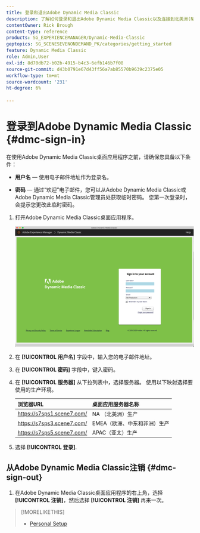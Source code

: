 ```yaml
---
title: 登录和退出Adobe Dynamic Media Classic
description: 了解如何登录和退出Adobe Dynamic Media Classic以及连接到北美洲(NA)或欧洲、中东、非洲(EMEA)或亚太(APAC)的生产环境服务器。
contentOwner: Rick Brough
content-type: reference
products: SG_EXPERIENCEMANAGER/Dynamic-Media-Classic
geptopics: SG_SCENESEVENONDEMAND_PK/categories/getting_started
feature: Dynamic Media Classic
role: Admin,User
exl-id: 8d70db72-b02b-4915-b4c3-6efb146b7f08
source-git-commit: d43b0791e67d43ff56a7ab85570b9639c2375e05
workflow-type: tm+mt
source-wordcount: '231'
ht-degree: 6%

---
```


<!-- UPDATE THIS TOPIC AFTER DECEMBER 31, 2020!!!!! -->

# 登录到Adobe Dynamic Media Classic {#dmc-sign-in}

在使用Adobe Dynamic Media Classic桌面应用程序之前，请确保您具备以下条件：

* **用户名**  — 使用电子邮件地址作为登录名。

* **密码**  — 通过“欢迎”电子邮件，您可以从Adobe Dynamic Media Classic或Adobe Dynamic Media Classic管理员处获取临时密码。 您第一次登录时，会提示您更改此临时密码。

1. 打开Adobe Dynamic Media Classic桌面应用程序。

   ![Adobe Dynamic Media Classic登录](/help/assets/dmclassic-login1.png)

1. 在 **[!UICONTROL 用户名]** 字段中，输入您的电子邮件地址。
1. 在 **[!UICONTROL 密码]** 字段中，键入密码。
1. 在 **[!UICONTROL 服务器]** 从下拉列表中，选择服务器。
使用以下映射选择要使用的生产环境。

   | 浏览器URL | 桌面应用服务器名称 |
   | --- | --- |
   | https://s7sps1.scene7.com/ | NA （北美洲）生产 |
   | https://s7sps3.scene7.com/ | EMEA（欧洲、中东和非洲）生产 |
   | https://s7sps5.scene7.com/ | APAC（亚太）生产 |

1. 选择 **[!UICONTROL 登录]**.

## 从Adobe Dynamic Media Classic注销 {#dmc-sign-out}

1. 在Adobe Dynamic Media Classic桌面应用程序的右上角，选择 **[!UICONTROL 注销]**，然后选择 **[!UICONTROL 注销]** 再来一次。

>[!MORELIKETHIS]
>
>* [Personal Setup](personal-setup.md#personal_setup)

